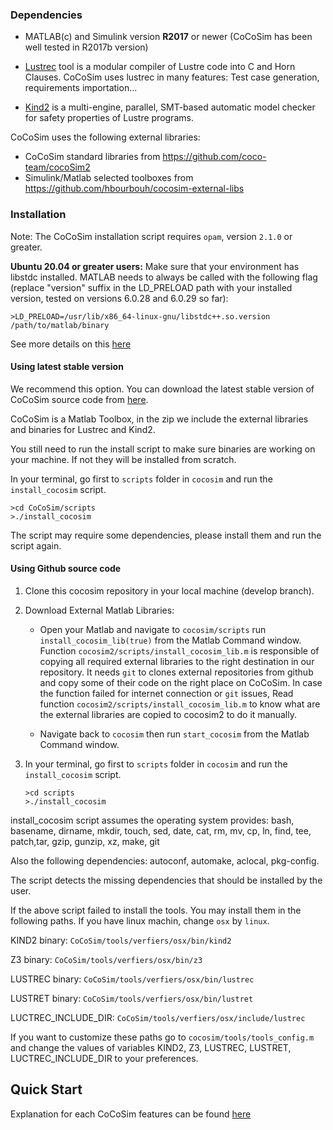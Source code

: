 

### **Dependencies**

* MATLAB(c) and Simulink version **R2017** or newer (CoCoSim has been well tested in R2017b version)

* [Lustrec](https://github.com/coco-team/lustrec) tool is a modular compiler of Lustre code into C and Horn Clauses. CoCoSim uses lustrec in many features: Test case generation, requirements importation... 

* [Kind2](http://kind2-mc.github.io/kind2/) is a multi-engine, parallel, SMT-based automatic model checker for safety properties of Lustre programs.

<!-- * Formal verification backends: In order to analyse the model, at least one of the following model-checkers should be installed. Currently we support Kind2.
    * [Kind2](http://kind2-mc.github.io/kind2/) (Supported and highly recommended)
    * [Zustre](https://github.com/lememta/zustre) (Support in progress)
    * [JKind](https://github.com/agacek/jkind) (Support in progress) -->



CoCoSim uses the following external libraries:

* CoCoSim standard libraries from https://github.com/coco-team/cocoSim2
* Simulink/Matlab selected toolboxes from https://github.com/hbourbouh/cocosim-external-libs


### **Installation**

Note: The CoCoSim installation script requires `opam`, version `2.1.0` or greater.

**Ubuntu 20.04 or greater users:** Make sure that your environment has libstdc installed. MATLAB needs to always be called with the following flag (replace "version" suffix in the LD_PRELOAD path with your installed version, tested on versions 6.0.28 and 6.0.29 so far):
```
>LD_PRELOAD=/usr/lib/x86_64-linux-gnu/libstdc++.so.version /path/to/matlab/binary
```

See more details on this [here](https://github.com/NASA-SW-VnV/CoCoSim/issues/5)

#### Using latest stable version 

We recommend this option. You can download the latest stable version of CoCoSim source code from [here](https://github.com/NASA-SW-VnV/CoCoSim/releases).

CoCoSim is a Matlab Toolbox, in the zip we include the external libraries and binaries for Lustrec and Kind2.

You still need to run the install script to make sure binaries are working on your machine. If not they will be installed from scratch.

In your terminal, go first to `scripts` folder in `cocosim` and run the `install_cocosim` script.
```
>cd CoCoSim/scripts
>./install_cocosim 
```

The script may require some dependencies, please install them and run the script again.


#### Using Github source code

1. Clone this cocosim repository in your local machine (develop branch).

2. Download External Matlab Libraries:
   
    * Open your Matlab and navigate to `cocosim/scripts` run `install_cocosim_lib(true)` from the Matlab Command window. \
    Function `cocosim2/scripts/install_cocosim_lib.m` is responsible of copying all required external libraries to the right destination in our repository.
    It needs `git` to clones external repositories from github and copy some of their code on the
    right place on CoCoSim.
    In case the function failed for internet connection or `git` issues, Read function `cocosim2/scripts/install_cocosim_lib.m` to know what are the external libraries are copied to cocosim2 to do it manually.

     * Navigate back to `cocosim` then run `start_cocosim` from the Matlab Command window.

3. In your terminal, go first to `scripts` folder in `cocosim` and run the `install_cocosim` script.
    ```
    >cd scripts
    >./install_cocosim 
    ```

install_cocosim script assumes the operating system provides:
    bash, basename, dirname, mkdir, touch, sed, date,
    cat, rm, mv, cp, ln, find, tee, patch,tar, gzip, 
    gunzip, xz, make, git

Also the following dependencies:
autoconf, automake, aclocal, pkg-config.

The script detects the missing dependencies that should be installed by 
the user.

If the above script failed to install the tools. You may install them in the following paths. If you have linux machin, change `osx` by `linux`.

KIND2 binary: `CoCoSim/tools/verfiers/osx/bin/kind2`

Z3 binary: `CoCoSim/tools/verfiers/osx/bin/z3`

<!-- JKIND binary: `CoCoSim/tools/verfiers/jkind/jkind` -->

<!-- JLUSTRE2KIND binray: `CoCoSim/tools/verfiers/jkind/jlustre2kind` -->

<!-- ZUSTRE binary: `CoCoSim/tools/verfiers/osx/bin/zustre` -->

LUSTREC binary: `CoCoSim/tools/verfiers/osx/bin/lustrec`

LUSTRET binary: `CoCoSim/tools/verfiers/osx/bin/lustret`

LUCTREC_INCLUDE_DIR: `CoCoSim/tools/verfiers/osx/include/lustrec`


If you want to customize these paths go to `cocosim/tools/tools_config.m` and change the values of variables KIND2, Z3, <!--JKIND, JLUSTRE2KIND, ZUSTRE, --> LUSTREC, LUSTRET, LUCTREC_INCLUDE_DIR to your preferences.


**Quick Start**
-------------------
Explanation for each CoCoSim features can be found [here](doc/EXAMPLES.md)

